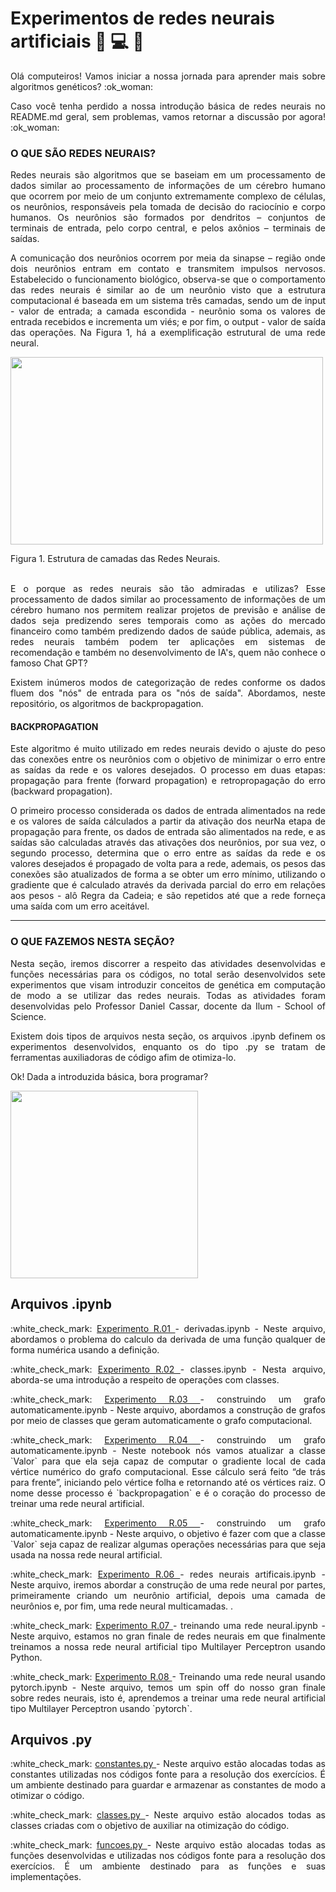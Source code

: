 # Experimentos de redes neurais artificiais  🧠 💻 🧬

<p align="justify"> Olá computeiros! Vamos iniciar a nossa jornada para aprender mais sobre algoritmos genéticos? :ok_woman: </p>

<p align="justify"> Caso você tenha perdido a nossa introdução básica de redes neurais no README.md geral, sem problemas, vamos retornar a discussão por agora! :ok_woman: </p>

<h3 align="justify">  O QUE SÃO REDES NEURAIS? </h3>

<p align="justify">  Redes neurais são algoritmos que se baseiam em um processamento de dados similar ao processamento de informações de um cérebro humano que ocorrem por meio de um conjunto extremamente complexo de células, os neurônios, responsáveis pela tomada de decisão do raciocínio e corpo humanos. Os neurônios são formados por dendritos – conjuntos de terminais de entrada, pelo corpo central, e pelos axônios – terminais de saídas. </p>
<p align="justify">  A comunicação dos neurônios ocorrem por meia da sinapse – região onde dois neurônios entram em contato e transmitem impulsos nervosos. Estabelecido o funcionamento biológico, observa-se que o comportamento das redes neurais é similar ao de um neurônio visto que a estrutura computacional é baseada em um sistema três camadas, sendo um de input - valor de entrada; a camada escondida - neurônio soma os valores de entrada recebidos e incrementa um viés; e por fim, o output - valor de saída das operações. Na Figura 1, há a exemplificação estrutural de uma rede neural. </p>
 
<p align="justify"><img src="https://github.com/monocas/Redes-Neurais-e-Algoritmos-Geneticos/assets/106678040/4bfe07bf-4ac7-4d40-9bee-f07274d90472" width="500" height="300" > </p>
Figura 1. Estrutura de camadas das Redes Neurais.
<br> </br>

<p align="justify"> E o porque as redes neurais são tão admiradas e utilizas? Esse processamento de dados similar ao processamento de informações de um cérebro humano nos permitem realizar projetos de previsão e análise de dados seja predizendo seres temporais como as ações do mercado financeiro como também predizendo dados de saúde pública, ademais, as redes neurais também podem ter aplicações em sistemas de recomendação e também no desenvolvimento de IA's, quem não conhece o famoso Chat GPT? </p>

<p align="justify">  Existem inúmeros modos de categorização de redes conforme os dados fluem dos "nós" de entrada para os "nós de saída". Abordamos, neste repositório, os algoritmos de backpropagation.  </p>

<h4 align="justify"> BACKPROPAGATION </h4>

<p align="justify">  Este algoritmo é muito utilizado em redes neurais devido o ajuste do peso das conexões entre os neurônios com o objetivo de minimizar o erro entre as saídas da rede e os valores desejados. O processo em duas etapas: propagação para frente (forward propagation) e retropropagação do erro (backward propagation). </p>
  
<p align="justify">  O primeiro processo considerada os dados de entrada alimentados na rede e os valores de saída cálculados a partir da ativação dos neurNa etapa de propagação para frente, os dados de entrada são alimentados na rede, e as saídas são calculadas através das ativações dos neurônios, por sua vez, o segundo processo, determina que o erro entre as saídas da rede e os valores desejados é propagado de volta para a rede, ademais, os pesos das conexões são atualizados de forma a se obter um erro mínimo, utilizando o gradiente que é calculado através da derivada parcial do erro em relações aos pesos - alô Regra da Cadeia; e são repetidos até que a rede forneça uma saída com um erro aceitável.  </p>

<hr>

<h3 align="justify"> O QUE FAZEMOS NESTA SEÇÃO? </h3>

<p align="justify">  Nesta seção, iremos discorrer a respeito das atividades desenvolvidas e funções necessárias para os códigos, no total serão desenvolvidos sete experimentos que visam introduzir conceitos de genética em computação de modo a se utilizar das redes neurais. Todas as atividades foram desenvolvidas pelo Professor Daniel Cassar, docente da Ilum - School of Science. </p>

<p align="justify"> Existem dois tipos de arquivos nesta seção, os arquivos .ipynb definem os experimentos desenvolvidos, enquanto os do tipo .py se tratam de ferramentas auxiliadoras de código afim de otimiza-lo.</p>

<p align="justify"> Ok! Dada a introduzida básica, bora programar?</p>

<p align="justify"><img src="https://user-images.githubusercontent.com/106678040/225717363-f85c2c46-c3c2-4193-8d80-bdf15d48d438.gif" width="300" height="300" > </p>

## Arquivos .ipynb
<p align="justify">
:white_check_mark: <a href="https://github.com/monocas/Redes-Neurais-e-Algoritmos-Geneticos/blob/main/RedesNeurais/experimento%20R.01%20-%20derivadas.ipynb"> Experimento R.01 </a> - derivadas.ipynb - Neste arquivo, abordamos o problema do calculo da derivada de uma função qualquer de forma numérica usando a definição. </p>

<p align="justify">
:white_check_mark: <a href="https://github.com/monocas/Redes-Neurais-e-Algoritmos-Geneticos/blob/main/RedesNeurais/experimento%20R.02%20-%20classes.ipynb"> Experimento R.02 </a> - classes.ipynb - Nesta arquivo, aborda-se uma introdução a respeito de operações com classes. </p>
</p>

<p align="justify">
:white_check_mark: <a href="https://github.com/monocas/Redes-Neurais-e-Algoritmos-Geneticos/blob/main/RedesNeurais/experimento%20R.03%20-%20construindo%20um%20grafo%20automaticamente.ipynb"> Experimento R.03 </a> - construindo um grafo automaticamente.ipynb - Neste arquivo, abordamos a construção de grafos por meio de classes que geram automaticamente o grafo computacional. </p>

<p align="justify">
:white_check_mark: <a href="https://github.com/monocas/Redes-Neurais-e-Algoritmos-Geneticos/blob/main/RedesNeurais/experimento%20R.04%20-%20computando%20gradientes%20locais.ipynb"> Experimento R.04 </a> - construindo um grafo automaticamente.ipynb -  Neste notebook nós vamos atualizar a classe `Valor` para que ela seja capaz de computar o gradiente local de cada vértice numérico do grafo computacional. Esse cálculo será feito &ldquo;de trás para frente&rdquo;, iniciando pelo vértice folha e retornando até os vértices raiz. O nome desse processo é `backpropagation` e é o coração do processo de treinar uma rede neural artificial.
</p>

<p align="justify">
:white_check_mark: <a href="https://github.com/monocas/Redes-Neurais-e-Algoritmos-Geneticos/blob/main/RedesNeurais/experimento%20R.03%20-%20construindo%20um%20grafo%20automaticamente.ipynb"> Experimento R.05 </a> - construindo um grafo automaticamente.ipynb -  Neste arquivo, o objetivo é fazer com que a classe `Valor` seja capaz de realizar algumas operações necessárias para que seja usada na nossa rede neural artificial.
</p>

<p align="justify">
:white_check_mark: <a href="https://github.com/monocas/Redes-Neurais-e-Algoritmos-Geneticos/blob/main/RedesNeurais/experimento%20R.03%20-%20construindo%20um%20grafo%20automaticamente.ipynb"> Experimento R.06 </a> - redes neurais artificais.ipynb - Neste arquivo, iremos abordar a construção de uma rede neural por partes, primeiramente criando um neurônio artificial, depois uma camada de neurônios e, por fim, uma rede neural multicamadas.
. </p>

<p align="justify">
:white_check_mark: <a href="https://github.com/monocas/Redes-Neurais-e-Algoritmos-Geneticos/blob/main/RedesNeurais/experimento%20R.03%20-%20construindo%20um%20grafo%20automaticamente.ipynb"> Experimento R.07 </a> - treinando uma rede neural.ipynb - Neste arquivo, estamos no gran finale de redes neurais em que finalmente treinamos a nossa rede neural artificial tipo Multilayer Perceptron usando Python. </p>

<p align="justify">
:white_check_mark: <a href="https://github.com/monocas/Redes-Neurais-e-Algoritmos-Geneticos/blob/main/RedesNeurais/experimento%20R.03%20-%20construindo%20um%20grafo%20automaticamente.ipynb"> Experimento R.08 </a> - Treinando uma rede neural usando pytorch.ipynb - Neste arquivo, temos um spin off  do nosso gran finale sobre redes neurais, isto é, aprendemos a treinar uma rede neural artificial tipo Multilayer Perceptron usando `pytorch`.</p>


## Arquivos .py
<p align="justify">
:white_check_mark: <a href="https://github.com/monocas/Redes-Neurais-e-Algoritmos-Geneticos/blob/main/RedesNeurais/constantes.py">  constantes.py </a> - Neste arquivo estão alocadas todas as constantes utilizadas nos códigos fonte para a resolução dos exercícios. É um ambiente destinado para guardar e armazenar as constantes de modo a otimizar o código. </p>

<p align="justify">
:white_check_mark: <a href="https://github.com/monocas/Redes-Neurais-e-Algoritmos-Geneticos/blob/main/RedesNeurais/classes.py">  classes.py </a> - Neste arquivo estão alocados todas as classes criadas com o objetivo de auxiliar na otimização do código. </p>

<p align="justify">
:white_check_mark: <a href="https://github.com/monocas/Redes-Neurais-e-Algoritmos-Geneticos/blob/main/RedesNeurais/funcoes.py"> funcoes.py </a> - Neste arquivo estão alocadas todas as funções desenvolvidas e utilizadas nos códigos fonte para a resolução dos exercícios. É um ambiente destinado para as funções e suas implementações. </p>


